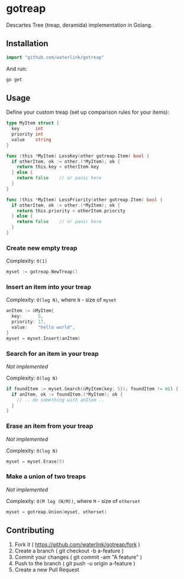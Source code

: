 # gotreap

Descartes Tree (treap, deramida) implementation in Golang.

## Installation

```go
import "github.com/waterlink/gotreap"
```

And run:

```bash
go get
```

## Usage

Define your custom treap (set up comparison rules for your items):

```go
type MyItem struct {
  key      int
  priority int
  value    string
}

func (this *MyItem) LessKey(other gotreap.Item) bool {
  if otherItem, ok := other.(*MyItem); ok {
    return this.key < otherItem.key
  } else {
    return false    // or panic here
  }
}

func (this *MyItem) LessPriority(other gotreap.Item) bool {
  if otherItem, ok := other.(*MyItem); ok {
    return this.priority < otherItem.priority
  } else {
    return false    // or panic here
  }
}
```

### Create new empty treap

Complexity: `O(1)`

```go
myset := gotreap.NewTreap()
```

### Insert an item into your treap

Complexity: `O(log N)`, where `N` - size of `myset`

```go
anItem := &MyItem{
  key:      5,
  priority: 17,
  value:    "hello world",
}
myset = myset.Insert(anItem)
```

### Search for an item in your treap

*Not implemented*

Complexity: `O(log N)`

```go
if foundItem := myset.Search(&MyItem{key: 5}); foundItem != nil {
  if anItem, ok := foundItem.(*MyItem); ok {
    // .. do something with anItem ..
  }
}
```

### Erase an item from your treap

*Not implemented*

Complexity: `O(log N)`

```go
myset = myset.Erase(5)
```

### Make a union of two treaps

*Not implemented*

Complexity: `O(M log (N/M))`, where `M` - size of `otherset`

```go
myset = gotreap.Union(myset, otherset)
```

## Contributing

1. Fork it ( https://github.com/waterlink/gotreap/fork )
2. Create a branch ( git checkout -b a-feature )
3. Commit your changes ( git commit -am "A feature" )
4. Push to the branch ( git push -u origin a-feature )
5. Create a new Pull Request
